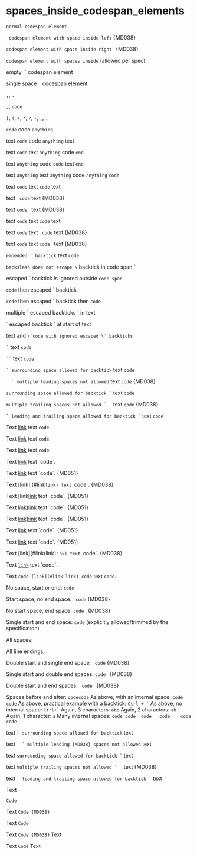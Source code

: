 # spaces_inside_codespan_elements

`normal codespan element`

` codespan element with space inside left` {MD038}

`codespan element with space inside right ` {MD038}

` codespan element with spaces inside ` (allowed per spec)

empty `` codespan element

single space ` ` codespan element

`,`, `.`

`,`, `code`

`[`, `(`, `+`, `*`, `/`, `-`, `,`, `.`

`code` code `anything`

text `code` code `anything` text

text `code` text `anything` code `end`

text `anything` code `code` text `end`

text `anything` text `anything` code `anything` `code`

text ``code`` text ``code`` text

text `` code`` text {MD038}

text ``code `` text {MD038}

text ```code``` text ```code``` text

text ```code``` text `` code`` text {MD038}

text ```code``` text ``code `` text {MD038}

``embedded ` backtick`` text `code`

`backslash does not escape \` backtick in code span `

escaped \` backtick is ignored outside `code span`

`code` then escaped \` backtick

``code`` then escaped \` backtick then `code`

multiple \` escaped backticks \` in text

\` escaped backtick \` at start of text

text and ``\`code with ignored escaped \` backticks``

`` ` `` text `code`

` `` ` text `code`

``` ` surrounding space allowed for backtick ``` text `code`

```  ` multiple leading spaces not allowed``` text `code` {MD038}

`` surrounding space allowed for backtick ` `` text `code`

``multiple trailing spaces not allowed `  `` text `code` {MD038}

`` ` leading and trailing space allowed for backtick ` `` text `code`

Text [link](https://example.com/link`link) text `code`.

Text [link](https://example.com/link```link) text ```code```.

Text [link](https://example.com/link`link`link`link) text `code`.

Text [link](https://example.com/link "title`title") text `code`.

Text [link](#link`link) text `code`. {MD051}

Text [link] (#link`link) text `code`. {MD038}

Text [link[link](#link`link) text `code`. {MD051}

Text [link(link](#link`link) text `code`. {MD051}

Text [link)link](#link`link) text `code`. {MD051}

Text [link](#link[link`link) text `code`. {MD051}

Text [link](#link]link`link) text `code`. {MD051}

Text [link](#link(link`link) text `code`. {MD038}

Text [`link`](xref:custom.link`1) text `code`.

Text ``code [link](#link`link) code`` text `code`.

No space, start or end: `code`

Start space, no end space: ` code` {MD038}

No start space, end space: `code ` {MD038}

Single start and end space: ` code ` (explicitly allowed/trimmed by the specification)

All spaces: ` ` `  ` `   ` `    `

All line endings: `
`

Double start and single end space: `  code ` {MD038}

Single start and double end spaces: ` code  ` {MD038}

Double start and end spaces: `  code  ` {MD038}

Spaces before and after: ` codecode `
As above, with an internal space: ` code code `
As above, practical example with a backtick: `` Ctrl + ` ``
As above, no internal space: `` Ctrl+` ``
Again, 3 characters: ` abc `
Again, 2 characters: ` ab `
Again, 1 character: ` a `
Many internal spaces: ` code code  code   code    code     code `

text ``` ` surrounding space
allowed for backtick ``` text

text ```  ` multiple leading {MD038}
spaces not allowed``` text

text `` surrounding space
allowed for backtick ` `` text

text ``multiple trailing spaces
not allowed `  `` text {MD038}

text `` ` leading and trailing
space allowed for backtick ` `` text

<!-- markdownlint-disable blanks-around-fences fenced-code-language -->

Text
```
Code
```

Text
    ```
    Code {MD038}
    ```

Text
    ```
Code
    ```

Text
    ```
    Code {MD038}
    ```
Text

Text
    ```
Code
    ```
Text

<!-- markdownlint-disable-file descriptive-link-text -->

